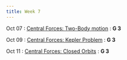 ```yaml
---
title: Week 7
---
```


Oct 07
: [Central Forces: Two-Body motion](#)
  : **G 3**

Oct 09
: [Central Forces: Kepler Problem](#)
  : **G 3**

Oct 11
: [Central Forces: Closed Orbits](#)
  : **G 3**